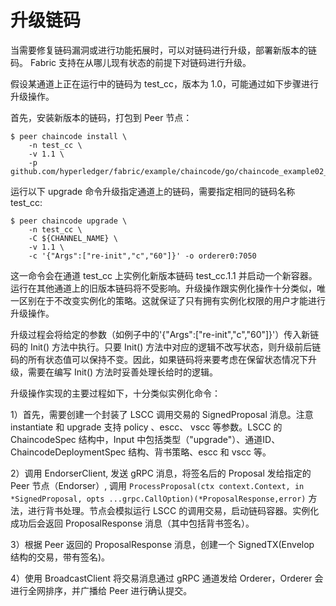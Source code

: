 # 升级链码

当需要修复链码漏洞或进行功能拓展时，可以对链码进行升级，部署新版本的链码。 Fabric 支持在从哪儿现有状态的前提下对链码进行升级。

假设某通道上正在运行中的链码为 test_cc，版本为 1.0，可能通过如下步骤进行升级操作。

首先，安装新版本的链码，打包到 Peer 节点：

```
$ peer chaincode install \
    -n test_cc \
    -v 1.1 \
    -p github.com/hyperledger/fabric/example/chaincode/go/chaincode_example02_new
```

运行以下 upgrade 命令升级指定通道上的链码，需要指定相同的链码名称 test_cc:

```
$ peer chaincode upgrade \
    -n test_cc \
    -C ${CHANNEL_NAME} \
    -v 1.1 \
    -c '{"Args":["re-init","c","60"]}' -o orderer0:7050
```

这一命令会在通道 test_cc 上实例化新版本链码 test_cc.1.1 并启动一个新容器。运行在其他通道上的旧版本链码将不受影响。升级操作跟实例化操作十分类似，唯一区别在于不改变实例化的策略。这就保证了只有拥有实例化权限的用户才能进行升级操作。

升级过程会将给定的参数（如例子中的'{"Args":["re-init","c","60"]}'）传入新链码的 Init() 方法中执行。只要 Init() 方法中对应的逻辑不改写状态，则升级前后链码的所有状态值可以保持不变。因此，如果链码将来要考虑在保留状态情况下升级，需要在编写 Init() 方法时妥善处理长给时的逻辑。

升级操作实现的主要过程如下，十分类似实例化命令：

1）首先，需要创建一个封装了 LSCC 调用交易的 SignedProposal 消息。注意 instantiate 和 upgrade 支持 policy 、escc、 vscc 等参数。LSCC 的 ChaincodeSpec 结构中，Input 中包括类型（"upgrade"）、通道ID、ChaincodeDeploymentSpec 结构、背书策略、escc 和 vscc 等。

2）调用 EndorserClient, 发送 gRPC 消息，将签名后的 Proposal 发给指定的 Peer 节点（Endorser）, 调用 `ProcessProposal(ctx context.Context, in *SignedProposal, opts ...grpc.CallOption)(*ProposalResponse,error)` 方法，进行背书处理。节点会模拟运行 LSCC 的调用交易，启动链码容器。实例化成功后会返回 ProposalResponse 消息（其中包括背书签名）。

3）根据 Peer 返回的 ProposalResponse 消息，创建一个 SignedTX(Envelop 结构的交易，带有签名)。

4）使用 BroadcastClient 将交易消息通过 gRPC 通道发给 Orderer，Orderer 会进行全网排序，并广播给 Peer 进行确认提交。

